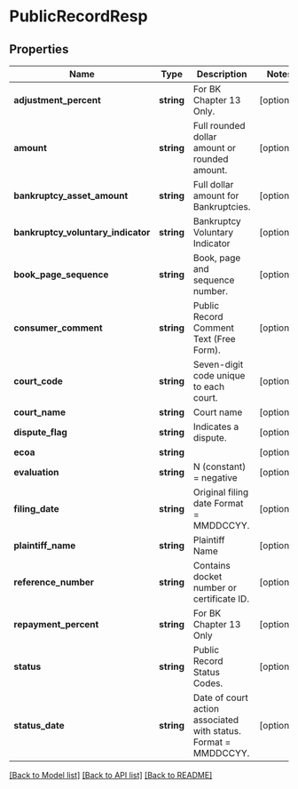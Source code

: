 # PublicRecordResp

## Properties
Name | Type | Description | Notes
------------ | ------------- | ------------- | -------------
**adjustment_percent** | **string** | For BK Chapter 13 Only. | [optional] 
**amount** | **string** | Full rounded dollar amount or rounded amount. | [optional] 
**bankruptcy_asset_amount** | **string** | Full dollar amount for Bankruptcies. | [optional] 
**bankruptcy_voluntary_indicator** | **string** | Bankruptcy Voluntary Indicator | [optional] 
**book_page_sequence** | **string** | Book, page and sequence number. | [optional] 
**consumer_comment** | **string** | Public Record Comment Text (Free Form). | [optional] 
**court_code** | **string** | Seven-digit code unique to each court. | [optional] 
**court_name** | **string** | Court name | [optional] 
**dispute_flag** | **string** | Indicates a dispute. | [optional] 
**ecoa** | **string** |  | [optional] 
**evaluation** | **string** | N (constant) &#x3D; negative | [optional] 
**filing_date** | **string** | Original filing date Format &#x3D; MMDDCCYY. | [optional] 
**plaintiff_name** | **string** | Plaintiff Name | [optional] 
**reference_number** | **string** | Contains docket number or certificate ID. | [optional] 
**repayment_percent** | **string** | For BK Chapter 13 Only | [optional] 
**status** | **string** | Public Record Status Codes. | [optional] 
**status_date** | **string** | Date of court action associated with status. Format &#x3D; MMDDCCYY. | [optional] 

[[Back to Model list]](../README.md#documentation-for-models) [[Back to API list]](../README.md#documentation-for-api-endpoints) [[Back to README]](../README.md)


